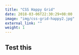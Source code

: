 ```yaml
---
title: "CSS Happy Grid"
date: 2018-03-06T22:30:29+08:00
image: "img/css-grid-happy2.jpg"
external_link: ""
weight: 1
---
```


## Test this
